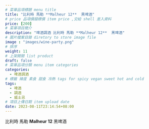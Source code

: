 ```yaml
---
# 菜單品項標題 menu title 
title: "比利時 馬勒 **Malheur 12**  黑啤酒"
# price 品項價錢標價 item price ,交給 shell 差入資料
price: [200] 
# 菜單項目簡介 
description: "啤酒調酒 比利時 馬勒 **Malheur 12**  黑啤酒"
# 圖片檔案目錄 diretory to store image file
image : "images/wine-party.png"
# 排序
weight: 11 
# 上架開關 list product 
draft: false
# 菜單品項分類 menu item categories 
categories:
  - 啤酒調酒 
# 標籤 辣度 素食 甜食 冷熱 tags for spicy vegan sweet hot and cold 
tags:
  - 啤酒
  - 調酒 
  - 威士忌
# 項目上傳日期 item upload date 
date: 2023-08-11T23:14:54+08:00
---
```


 比利時 馬勒 **Malheur 12**  黑啤酒
